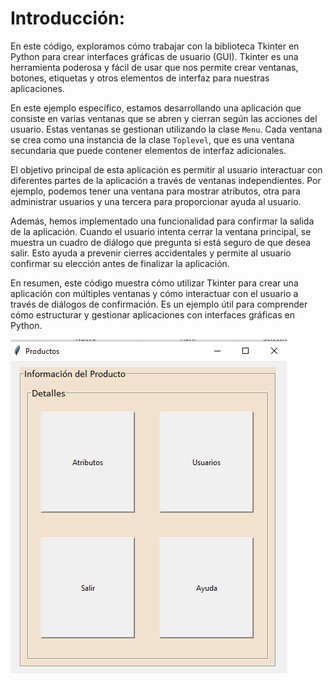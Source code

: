 # **Introducción:**

En este código, exploramos cómo trabajar con la biblioteca Tkinter en Python para crear interfaces gráficas de usuario (GUI). Tkinter es una herramienta poderosa y fácil de usar que nos permite crear ventanas, botones, etiquetas y otros elementos de interfaz para nuestras aplicaciones.

En este ejemplo específico, estamos desarrollando una aplicación que consiste en varias ventanas que se abren y cierran según las acciones del usuario. Estas ventanas se gestionan utilizando la clase `Menu`. Cada ventana se crea como una instancia de la clase `Toplevel`, que es una ventana secundaria que puede contener elementos de interfaz adicionales.

El objetivo principal de esta aplicación es permitir al usuario interactuar con diferentes partes de la aplicación a través de ventanas independientes. Por ejemplo, podemos tener una ventana para mostrar atributos, otra para administrar usuarios y una tercera para proporcionar ayuda al usuario.

Además, hemos implementado una funcionalidad para confirmar la salida de la aplicación. Cuando el usuario intenta cerrar la ventana principal, se muestra un cuadro de diálogo que pregunta si está seguro de que desea salir. Esto ayuda a prevenir cierres accidentales y permite al usuario confirmar su elección antes de finalizar la aplicación.

En resumen, este código muestra cómo utilizar Tkinter para crear una aplicación con múltiples ventanas y cómo interactuar con el usuario a través de diálogos de confirmación. Es un ejemplo útil para comprender cómo estructurar y gestionar aplicaciones con interfaces gráficas en Python.

![Mi imagen](Ventanas_multiples.png)

